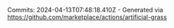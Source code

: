 Commits: 2024-04-13T07:48:18.410Z - Generated via https://github.com/marketplace/actions/artificial-grass
<br>
